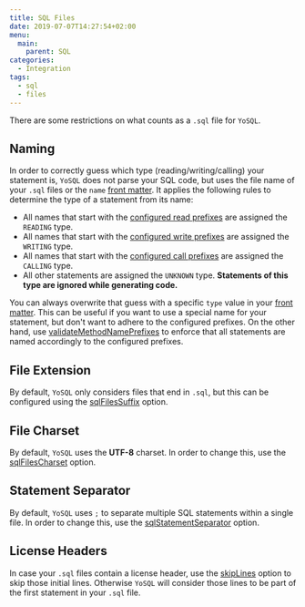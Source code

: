 ```yaml
---
title: SQL Files
date: 2019-07-07T14:27:54+02:00
menu:
  main:
    parent: SQL
categories:
  - Integration
tags:
  - sql
  - files
---
```


There are some restrictions on what counts as a `.sql` file for `YoSQL`.

## Naming

In order to correctly guess which type (reading/writing/calling) your statement is, `YoSQL` does not parse your SQL code, but uses the file name of your `.sql` files or the `name` [front matter](../frontmatter/). It applies the following rules to determine the type of a statement from its name:

- All names that start with the [configured read prefixes](../../configuration/repositories/allowedReadPrefixes/) are assigned the `READING` type.
- All names that start with the [configured write prefixes](../../configuration/repositories/allowedWritePrefixes/) are assigned the `WRITING` type.
- All names that start with the [configured call prefixes](../../configuration/repositories/allowedCallPrefixes/) are assigned the `CALLING` type.
- All other statements are assigned the `UNKNOWN` type. **Statements of this type are ignored while generating code.**
  
You can always overwrite that guess with a specific `type` value in your [front matter](../frontmatter/). This can be useful if you want to use a special name for your statement, but don't want to adhere to the configured prefixes. On the other hand, use [validateMethodNamePrefixes](../../configuration/repositories/validatemethodnameprefixes/) to enforce that all statements are named accordingly to the configured prefixes.

## File Extension

By default, `YoSQL` only considers files that end in `.sql`, but this can be configured using the [sqlFilesSuffix](../../configuration/files/sqlfilessuffix) option. 

## File Charset

By default, `YoSQL` uses the **UTF-8** charset. In order to change this, use the [sqlFilesCharset](../../configuration/files/sqlfilescharset) option.

## Statement Separator

By default, `YoSQL` uses `;` to separate multiple SQL statements within a single file. In order to change this, use the [sqlStatementSeparator](../../configuration/files/sqlstatementseparator) option.

## License Headers

In case your `.sql` files contain a license header, use the [skipLines](../../configuration/files/skiplines) option to skip those initial lines. Otherwise `YoSQL` will consider those lines to be part of the first statement in your `.sql` file.
